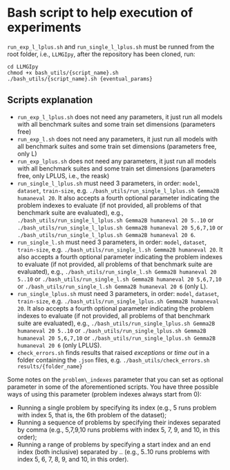 # Bash script to help execution of experiments

`run_exp_l_lplus.sh` and `run_single_l_lplus.sh` must be runned from the root folder, i.e., `LLMGIpy`, after the repository has been cloned, run:

```
cd LLMGIpy
chmod +x bash_utils/{script_name}.sh
./bash_utils/{script_name}.sh {eventual_params}
```

## Scripts explanation

- `run_exp_l_lplus.sh` does not need any parameters, it just run all models with all benchmark suites and some train set dimensions (parameters free)
- `run_exp_l.sh` does not need any parameters, it just run all models with all benchmark suites and some train set dimensions (parameters free, only L)
- `run_exp_lplus.sh` does not need any parameters, it just run all models with all benchmark suites and some train set dimensions (parameters free, only LPLUS, i.e., the reask)
- `run_single_l_lplus.sh` must need 3 parameters, in order: `model`, `dataset`, `train-size`, e.g. `./bash_utils/run_single_l_lplus.sh Gemma2B humaneval 20`. It also accepts a fourth optional parameter indicating the problem indexes to evaluate (if not provided, all problems of that benchmark suite are evaluated), e.g., `./bash_utils/run_single_l_lplus.sh Gemma2B humaneval 20 5..10` or `./bash_utils/run_single_l_lplus.sh Gemma2B humaneval 20 5,6,7,10` or `./bash_utils/run_single_l_lplus.sh Gemma2B humaneval 20 6`.
- `run_single_l.sh` must need 3 parameters, in order: `model`, `dataset`, `train-size`, e.g. `./bash_utils/run_single_l.sh Gemma2B humaneval 20`. It also accepts a fourth optional parameter indicating the problem indexes to evaluate (if not provided, all problems of that benchmark suite are evaluated), e.g., `./bash_utils/run_single_l.sh Gemma2B humaneval 20 5..10` or `./bash_utils/run_single_l.sh Gemma2B humaneval 20 5,6,7,10` or `./bash_utils/run_single_l.sh Gemma2B humaneval 20 6` (only L).
- `run_single_lplus.sh` must need 3 parameters, in order: `model`, `dataset`, `train-size`, e.g. `./bash_utils/run_single_lplus.sh Gemma2B humaneval 20`. It also accepts a fourth optional parameter indicating the problem indexes to evaluate (if not provided, all problems of that benchmark suite are evaluated), e.g., `./bash_utils/run_single_lplus.sh Gemma2B humaneval 20 5..10` or `./bash_utils/run_single_lplus.sh Gemma2B humaneval 20 5,6,7,10` or `./bash_utils/run_single_lplus.sh Gemma2B humaneval 20 6` (only LPLUS).
- `check_errors.sh` finds results that raised *exceptions* or *time out* in a folder containing the `.json` files, e.g. `./bash_utils/check_errors.sh results/{folder_name}`

Some notes on the `problem\_indexes` parameter that you can set as optional parameter in some of the aforementioned scripts. You have three possible ways of using this parameter (problem indexes always start from 0):

- Running a single problem by specifying its index (e.g., 5 runs problem with index 5, that is, the 6th problem of the dataset);
- Running a sequence of problems by specifying their indexes separated by comma (e.g., 5,7,9,10 runs problems with index 5, 7, 9, and 10, in this order);
- Running a range of problems by specifying a start index and an end index (both inclusive) separated by .. (e.g., 5..10 runs problems with index 5, 6, 7, 8, 9, and 10, in this order).

